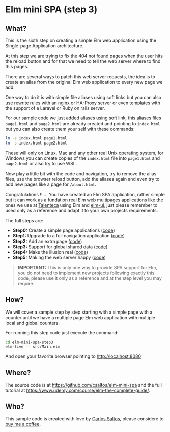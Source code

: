 # Elm mini SPA (step 3)

## What?

This is the sixth step on creating a simple Elm web application using the
Single-page Application architecture.

At this step we are trying to fix the 404 not found pages when the user hits the
reload button and for that we need to tell the web server where to find this
pages.

There are several ways to patch this web server requests, the idea is to create
an alias from the original Elm web application to every new page we add.

One way to do it is with simple file aliases using soft links but you can also
use rewrite rules with an nginx or HA-Proxy server or even templates with the
support of a Laravel or Ruby on rails server.

For our sample code we just added aliases using soft link, this aliases files
`page1.html` and `page2.html` are already created and pointing to `index.html`
but you can also create them your self with these commands:

```bash
ln -s index.html page1.html
ln -s index.html page2.html
```

These will only on Linux, Mac and any other real Unix operating system, for
Windows you can create copies of the `index.html` file into `page1.html` and
`page2.html` or also try to use WSL.

Now play a little bit with the code and navigation, try to remove the alias
files, use the browser reload button, add the aliases again and even try to add
new pages like a page for `/about.html`.

Congratulations !! ... You have created an Elm SPA application, rather simple
but it can work as a fundation real Elm web multipages applications like the
ones we use at [Talenteca](https://www.talenteca.com/empleos) using Elm and
[elm-ui](https://korban.net/elm/elm-ui-guide/), just please remember to used only as a reference and adapt it to your
own projects requirements.

The full steps are:

- **Step0:** Create a simple page applications ([code](https://github.com/csaltos/elm-mini-spa/blob/main/elm-mini-spa-step0))
- **Step1:** Upgrade to a full navigation application ([code](https://github.com/csaltos/elm-mini-spa/blob/main/elm-mini-spa-step1))
- **Step2:** Add an extra page ([code](https://github.com/csaltos/elm-mini-spa/blob/main/elm-mini-spa-step2))
- **Step3:** Support for global shared data ([code](https://github.com/csaltos/elm-mini-spa/blob/main/elm-mini-spa-step3))
- **Step4:** Make the illusion real ([code](https://github.com/csaltos/elm-mini-spa/blob/main/elm-mini-spa-step4))
- **Step5:** Making the web server happy ([code](https://github.com/csaltos/elm-mini-spa/blob/main/elm-mini-spa-step5))

> **IMPORTANT:** This is only one way to provide SPA support for Elm, you do not
> need to implement new projects following exactly this code, please use it only
> as a reference and at the step level you may require.

## How?

We will cover a sample step by step starting with a simple page with a counter
until we have a multiple page Elm web application with multiple local and global
counters.

For running this step code just execute the command:

```bash
cd elm-mini-spa-step3
elm-live -- src/Main.elm
```

And open your favorite browser pointing to <http://localhost:8080>

## Where?

The source code is at <https://github.com/csaltos/elm-mini-spa> and the full
tutorial at <https://www.udemy.com/course/elm-the-complete-guide/>.

## Who?

This sample code is created with love by [Carlos Saltos](https://csaltos.com),
please considere to [buy me a coffee](https://csaltos.com/tech-blog/buy-me-a-coffee.html).
